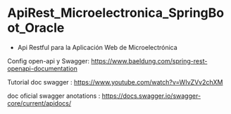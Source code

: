 # ApiRest_Microelectronica_SpringBoot_Oracle

* Api Restful para la Aplicación Web de Microelectrónica

Config open-api y Swagger: https://www.baeldung.com/spring-rest-openapi-documentation

Tutorial doc swagger : https://www.youtube.com/watch?v=WIvZVv2chXM

doc oficial swagger anotations : https://docs.swagger.io/swagger-core/current/apidocs/
